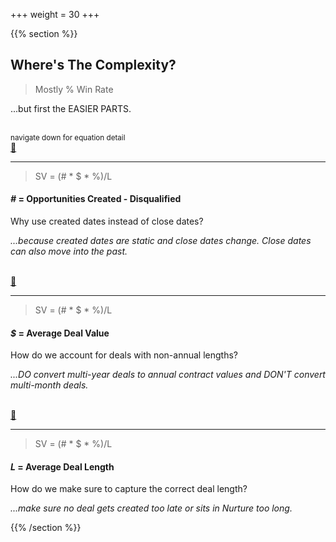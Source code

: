 +++
weight = 30
+++

{{% section %}}

## Where's The Complexity?

> Mostly % Win Rate

...but first the EASIER PARTS.

<br>
<small>
navigate down for equation detail
</small>
<br>
<a href="#" class="navigate-down">🔽</a>

---

> SV = (# * $ * %)/L

#### *#* = Opportunities Created - Disqualified

Why use created dates instead of close dates?

<i>...because created dates are static and close dates change. Close dates can also move into the past.</i>

<br>
<a href="#" class="navigate-down">🔽</a>

---

> SV = (# * $ * %)/L

#### *$* = Average Deal Value

How do we account for deals with non-annual lengths?

<i>...DO convert multi-year deals to annual contract values and DON'T convert multi-month deals.</i>

<br>
<a href="#" class="navigate-down">🔽</a>

---

> SV = (# * $ * %)/L

#### *L* = Average Deal Length

How do we make sure to capture the correct deal length?

<i>...make sure no deal gets created too late or sits in Nurture too long.</i>

{{% /section %}}

